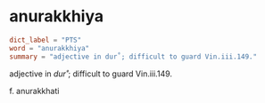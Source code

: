 # anurakkhiya

``` toml
dict_label = "PTS"
word = "anurakkhiya"
summary = "adjective in dur˚; difficult to guard Vin.iii.149."
```

adjective in *dur˚*; difficult to guard Vin.iii.149.

f. anurakkhati

